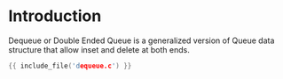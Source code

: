 # Introduction

Dequeue or Double Ended Queue is a generalized version of Queue data
structure that allow inset and delete at both ends.

```c
{{ include_file('dequeue.c') }}
```
